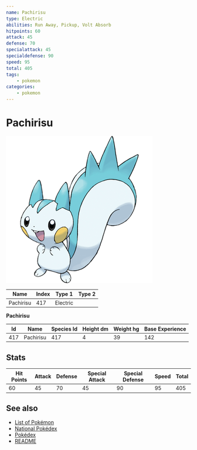 ```yaml
---
name: Pachirisu
type: Electric
abilities: Run Away, Pickup, Volt Absorb
hitpoints: 60
attack: 45
defense: 70
specialattack: 45
specialdefense: 90
speed: 95
total: 405
tags:
    - pokemon
categories:
    - pokemon
---
```


# Pachirisu


![Pachirisu](images/417.png)

| **Name** | **Index** | **Type 1** | **Type 2** |
|----|----|----|----|
| Pachirisu | 417 | Electric  |  |

**Pachirisu** 




| **Id** | **Name** | **Species Id** | **Height dm** | **Weight hg** | **Base Experience** |
|--------|----------|----------------|------------|------------|---------------------|
| 417 | Pachirisu | 417 | 4 | 39 | 142 |



## Stats

| **Hit Points** | **Attack** | **Defense** | **Special Attack** | **Special Defense** | **Speed** | **Total** |
|----------------|------------|-------------|--------------------|---------------------|-----------|-----------|
| 60 | 45 | 70 | 45 | 90 | 95 | 405 |

## See also

- [List of Pokémon](../pokemon.md)
- [National Pokédex](../national_pokedex.md)
- [Pokédex](../pokedex.md)
- [README](../README.md)
